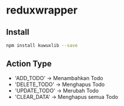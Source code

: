# reduxwrapper
## Install
```bash
npm install kuwuxlib --save
```
## Action Type

  - 'ADD_TODO' -> Menambahkan Todo
  - 'DELETE_TODO' -> Menghapus Todo
  - 'UPDATE_TODO' -> Merubah Todo
  - 'CLEAR_DATA' -> Menghapus semua Todo


